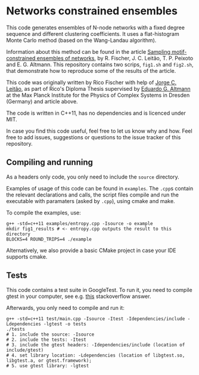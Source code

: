 # Networks constrained ensembles

This code generates ensembles of N-node networks with a fixed degree sequence
and different clustering coefficients. It uses a flat-histogram Monte Carlo method (based on the Wang-Landau algorithm).

Information about this method can be found in the article 
[Sampling motif-constrained ensembles of networks](http://arxiv.org/abs/1507.08696), by R. Fischer, J. C. Leitão, T. P. Peixoto and E. G. Altmann.
This repository contains two scrips, `fig1.sh` and `fig2.sh`, that demonstrate how to 
reproduce some of the results of the article.

This code was originally written by Rico Fischer with help of [Jorge C. Leitão](http://jorgecarleitao.net), as part of Rico's Diploma Thesis supervised by [Eduardo G. Altmann](http://www.pks.mpg.de/~edugalt/) at the Max Planck Institute for the Physics of Complex Systems in Dresden (Germany) and article above.

The code is written in C++11, has no dependencies and is licenced under MIT.
 
In case you find this code useful, feel free to let us know why and how. Feel free to add issues, suggestions or
questions to the issue tracker of this repository.

## Compiling and running

As a headers only code, you only need to include the `source` directory. 

Examples of usage of this code can be found in `examples`. The `.cpp`s contain the relevant declarations and calls,
the script files compile and run the executable with paramaters (asked by `.cpp`), using cmake and make.

To compile the examples, use:

    g++ -std=c++11 examples/entropy.cpp -Isource -o example
    mkdir fig1_results # <- entropy.cpp outputs the result to this directory 
    BLOCKS=4 ROUND_TRIPS=4 ./example

Alternatively, we also provide a basic CMake project in case your IDE supports cmake.

## Tests

This code contains a test suite in GoogleTest. To run it, you need to compile gtest
in your computer, see e.g. [this](http://stackoverflow.com/a/13513907/931303) stackoverflow answer.

Afterwards, you only need to compile and run it:

    g++ -std=c++11 test/main.cpp -Isource -Itest -Idependencies/include -Ldependencies -lgtest -o tests
    ./tests
    # 1. include the source: -Isource
    # 2. include the tests: -Itest
    # 3. include the gtest headers: -Idependencies/include (location of include/gtest)
    # 4. set library location: -Ldependencies (location of libgtest.so, libgtest.a, or gtest.framework); 
    # 5. use gtest library: -lgtest

